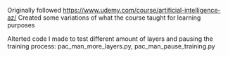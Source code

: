 Originally followed https://www.udemy.com/course/artificial-intelligence-az/
Created some variations of what the course taught for learning purposes

Alterted code I made to test different amount of layers and pausing the training process:
pac_man_more_layers.py,
pac_man_pause_training.py

